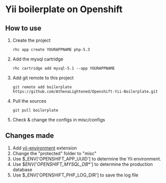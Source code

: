 # Yii boilerplate on Openshift

## How to use
1. Create the project

   `rhc app create YOURAPPNAME php-5.3`

2. Add the mysql cartridge

   `rhc cartridge add mysql-5.1 --app YOURAPPNAME`

3. Add git remote to this project

   `git remote add boilerplate https://github.com/AthenaLightened/Openshift-Yii-Boilerplate.git`

4. Pull the sources

   `git pull boilerplate`

5. Check & change the configs in misc/configs

## Changes made
1. Add [yii-environment](http://code.google.com/p/yii-environment/) extension
2. Change the "protected" folder to "misc"
3. Use $_ENV['OPENSHIFT_APP_UUID'] to determine the Yii environment.
4. Use $_ENV['OPENSHIFT_MYSQL_DB_*'] to determine the production database
5. Use $_ENV['OPENSHIFT_PHP_LOG_DIR'] to save the log file
